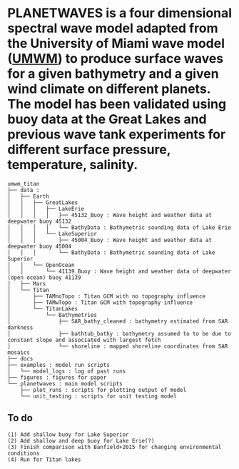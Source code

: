 # PLANETWAVES is a four dimensional spectral wave model adapted from the University of Miami wave model ([UMWM](https://github.com/umwm/umwm)) to produce surface waves for a given bathymetry and a given wind climate on different planets. The model has been validated using buoy data at the Great Lakes and previous wave tank experiments for different surface pressure, temperature, salinity.

```
umwm_titan
├── data : 
│   ├── Earth
│   │   ├── GreatLakes
│   │   │   ├── LakeErie
│   │   │   │   ├── 45132_Buoy : Wave height and weather data at deepwater buoy 45132
│   │   │   │   └── BathyData : Bathymetric sounding data of Lake Erie  
│   │   │   └── LakeSuperior
│   │   │       ├── 45004_Buoy : Wave height and weather data at deepwater buoy 45004
│   │   │       └── BathyData : Bathymetric sounding data of Lake Superior
│   │   └── OpenOcean
│   │       └── 41139_Buoy : Wave height and weather data of deepwater (open ocean) buoy 41139
│   ├── Mars
│   └── Titan
│       ├── TAMnoTopo : Titan GCM with no topography influence
│       ├── TAMwTopo : Titan GCM with topography influence
│       └── TitanLakes 
│           └── Bathymetries
│               ├── SAR_bathy_cleaned : bathymetry estimated from SAR darkness
│               ├── bathtub_bathy : bathymetry assumed to to be due to constant slope and associated with largest fetch
│               └── shoreline : mapped shoreline coordinates from SAR mosaics
├── docs
├── examples : model run scripts
│   └── model_logs : log of past runs
├── figures : figures for paper
└── planetwaves : main model scripts
    ├── plot_runs : scripts for plotting output of model
    └── unit_testing : scripts for unit testing model
```
## To do
```
(1) Add shallow buoy for Lake Superior
(2) Add shallow and deep buoy for Lake Erie(?)
(3) Finish comparison with Banfield+2015 for changing environmental conditions
(4) Run for Titan lakes
```

